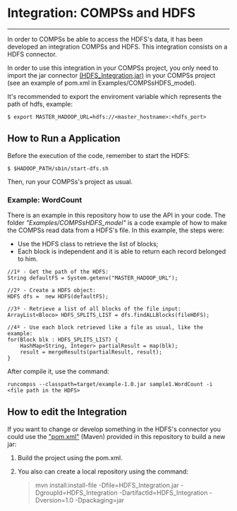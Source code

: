 # Integration: COMPSs and HDFS
----------------------

In order to COMPSs be able to access the HDFS's data, it has been developed an integration COMPSs and HDFS. This integration consists on a HDFS connector.

In order to use this integration in your COMPSs project, you only need to import the jar connector [(HDFS_Integration.jar)](https://github.com/eubr-bigsea/compss-hdfs/tree/master/HDFS_Integration/target/HDFS_Integration-1.0.jar)  in your COMPSs project (see an example of pom.xml in Examples/COMPSsHDFS_model).

It's recommended to export the enviroment variable which represents the path of hdfs, example: 

	$ export MASTER_HADOOP_URL=hdfs://<master_hostname>:<hdfs_port>
	

## How to Run a Application
 
Before the execution of the code, remember to start the HDFS:

	$ $HADOOP_PATH/sbin/start-dfs.sh

Then, run your COMPSs's project as usual.

	

### Example: WordCount

There is an example in this repository how to use the API in your code. The folder *"Examples/COMPSsHDFS_model"* is a code example of how to make the COMPSs read data from a HDFS's file. In this example, the steps were:

* Use the HDFS class to retrieve the list of blocks;
* Each block is independent and it is able to return each record belonged to him.

```
//1º - Get the path of the HDFS:
String defaultFS = System.getenv("MASTER_HADOOP_URL"); 

//2º - Create a HDFS object:
HDFS dfs =  new HDFS(defaultFS);

//3º - Retrieve a list of all blocks of the file input:
ArrayList<Bloco> HDFS_SPLITS_LIST = dfs.findALLBlocks(fileHDFS);

//4º - Use each block retrieved like a file as usual, like the example:
for(Block blk : HDFS_SPLITS_LIST) {
	HashMap<String, Integer> partialResult = map(blk);
	result = mergeResults(partialResult, result);
}
```

After compile it, use the command: 

	runcompss --classpath=target/example-1.0.jar sample1.WordCount -i <file path in the HDFS>


## How to edit the Integration

If you want to change or develop something in the HDFS's connector you could use the ["pom.xml"](https://github.com/eubr-bigsea/compss-hdfs/tree/master/HDFS_Integration/pom.xml) (Maven) provided in this repository to build a new jar: 

1. Build the project using the pom.xml.
2. You also can create a local repository using the command:
 	
	> 	 mvn install:install-file -Dfile=HDFS\_Integration.jar 
	>                             -DgroupId=HDFS\_Integration 
	>							 -DartifactId=HDFS\_Integration 
	>                             -Dversion=1.0  -Dpackaging=jar



